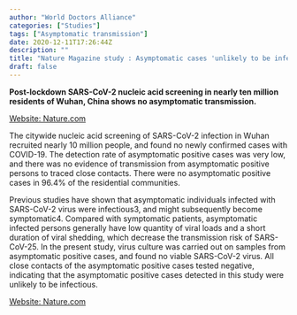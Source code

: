 ```yaml
---
author: "World Doctors Alliance"
categories: ["Studies"]
tags: ["Asymptomatic transmission"]
date: 2020-12-11T17:26:44Z
description: ""
title: "Nature Magazine study : Asymptomatic cases 'unlikely to be infectious' in Ten Million Residents Wuhan"
draft: false
---
```


**Post-lockdown SARS-CoV-2 nucleic acid screening in nearly ten million residents of Wuhan, China shows no asymptomatic transmission.**  

[Website: Nature.com](https://www.nature.com/articles/s41467-020-19802-w)

The citywide nucleic acid screening of SARS-CoV-2 infection in Wuhan recruited nearly 10 million people, and found no newly confirmed cases with COVID-19. The detection rate of asymptomatic positive cases was very low, and there was no evidence of transmission from asymptomatic positive persons to traced close contacts. There were no asymptomatic positive cases in 96.4% of the residential communities.  

Previous studies have shown that asymptomatic individuals infected with SARS-CoV-2 virus were infectious3, and might subsequently become symptomatic4. Compared with symptomatic patients, asymptomatic infected persons generally have low quantity of viral loads and a short duration of viral shedding, which decrease the transmission risk of SARS-CoV-25. In the present study, virus culture was carried out on samples from asymptomatic positive cases, and found no viable SARS-CoV-2 virus. All close contacts of the asymptomatic positive cases tested negative, indicating that the asymptomatic positive cases detected in this study were unlikely to be infectious.  

[Website: Nature.com](https://www.nature.com/articles/s41467-020-19802-w)